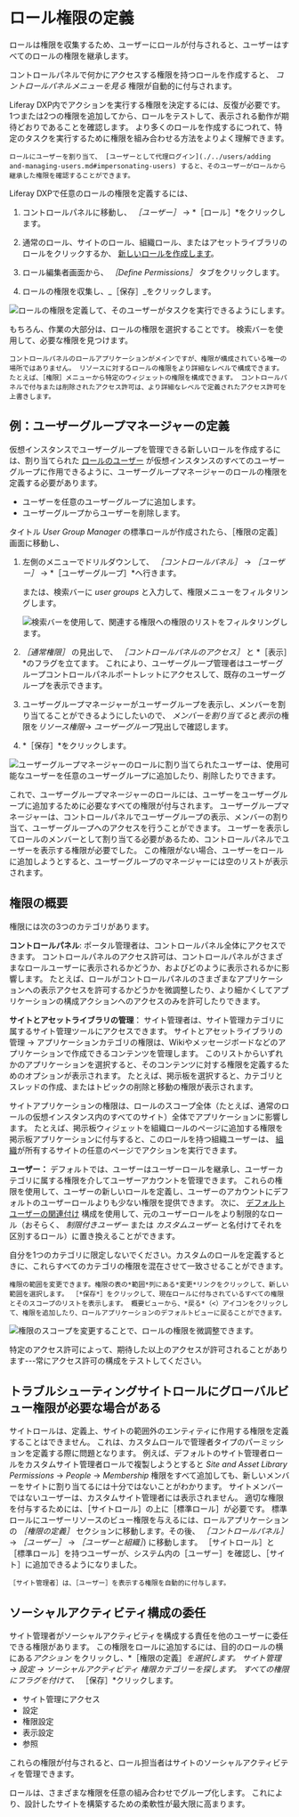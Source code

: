 # ロール権限の定義

ロールは権限を収集するため、ユーザーにロールが付与されると、ユーザーはすべてのロールの権限を継承します。

コントロールパネルで何かにアクセスする権限を持つロールを作成すると、 *コントロールパネルメニューを見る* 権限が自動的に付与されます。

Liferay DXP内でアクションを実行する権限を決定するには、反復が必要です。 1つまたは2つの権限を追加してから、ロールをテストして、表示される動作が期待どおりであることを確認します。 より多くのロールを作成するにつれて、特定のタスクを実行するために権限を組み合わせる方法をよりよく理解できます。

```{tip}
ロールにユーザーを割り当て、 [ユーザーとして代理ログイン](./../users/adding and-managing-users.md#impersonating-users) すると、そのユーザーがロールから継承した権限を確認することができます。
```

Liferay DXPで任意のロールの権限を定義するには、

1. コントロールパネルに移動し、 *［ユーザー］* &rarr; *［ロール］*をクリックします。

1. 通常のロール、サイトのロール、組織ロール、またはアセットライブラリのロールをクリックするか、 [新しいロールを作成します](./creating-and-managing-roles.md)。

1. ロール編集者画面から、 _［Define Permissions］_ タブをクリックします。

1. ロールの権限を収集し、_［保存］_をクリックします。

![ロールの権限を定義して、そのユーザーがタスクを実行できるようにします。](./understanding-roles-and-permissions/images/04.png)

もちろん、作業の大部分は、ロールの権限を選択することです。 検索バーを使用して、必要な権限を見つけます。

```{note}
コントロールパネルのロールアプリケーションがメインですが、権限が構成されている唯一の場所ではありません。 リソースに対するロールの権限をより詳細なレベルで構成できます。 たとえば、［権限］メニューから特定のウィジェットの権限を構成できます。 コントロールパネルで付与または削除されたアクセス許可は、より詳細なレベルで定義されたアクセス許可を上書きします。
```

## 例：ユーザーグループマネージャーの定義

仮想インスタンスでユーザーグループを管理できる新しいロールを作成するには、割り当てられた [ロールのユーザー](./assigning-users-to-roles.md) が仮想インスタンスのすべてのユーザーグループに作用できるように、ユーザーグループマネージャーのロールの権限を定義する必要があります。

- ユーザーを任意のユーザーグループに追加します。
- ユーザーグループからユーザーを削除します。

タイトル _User Group Manager_ の標準ロールが作成されたら、［権限の定義］画面に移動し、

1. 左側のメニューでドリルダウンして、 *［コントロールパネル］* &rarr; *［ユーザー］* &rarr; *［ユーザーグループ］*へ行きます。

   または、検索バーに _user groups_ と入力して、権限メニューをフィルタリングします。

   ![検索バーを使用して、関連する権限への権限のリストをフィルタリングします。](./defining-role-permissions/images/01.png)

1. *［通常権限］* の見出しで、 *［コントロールパネルのアクセス］* と *［表示］*のフラグを立てます。 これにより、ユーザーグループ管理者はユーザーグループコントロールパネルポートレットにアクセスして、既存のユーザーグループを表示できます。

1. ユーザーグループマネージャーがユーザーグループを表示し、メンバーを割り当てることができるようにしたいので、 *メンバーを割り当てる*と*表示*の権限を*リソース権限*→ *ユーザーグループ*見出しで確認します。

1. *［保存］*をクリックします。

![ユーザーグループマネージャーのロールに割り当てられたユーザーは、使用可能なユーザーを任意のユーザーグループに追加したり、削除したりできます。](./defining-role-permissions/images/02.png)

これで、ユーザーグループマネージャーのロールには、ユーザーをユーザーグループに追加するために必要なすべての権限が付与されます。 ユーザーグループマネージャーは、コントロールパネルでユーザーグループの表示、メンバーの割り当て、ユーザーグループへのアクセスを行うことができます。 ユーザーを表示してロールのメンバーとして割り当てる必要があるため、コントロールパネルでユーザーを表示する権限が必要でした。 この権限がない場合、ユーザーをロールに追加しようとすると、ユーザーグループのマネージャーには空のリストが表示されます。

## 権限の概要

権限には次の3つのカテゴリがあります。

**コントロールパネル**: ポータル管理者は、コントロールパネル全体にアクセスできます。 コントロールパネルのアクセス許可は、コントロールパネルがさまざまなロールユーザーに表示されるかどうか、およびどのように表示されるかに影響します。 たとえば、ロールがコントロールパネルのさまざまなアプリケーションへの表示アクセスを許可するかどうかを微調整したり、より細かくしてアプリケーションの構成アクションへのアクセスのみを許可したりできます。

**サイトとアセットライブラリの管理**： サイト管理者は、サイト管理カテゴリに属するサイト管理ツールにアクセスできます。 サイトとアセットライブラリの管理 &rarr; アプリケーションカテゴリの権限は、Wikiやメッセージボードなどのアプリケーションで作成できるコンテンツを管理します。 このリストからいずれかのアプリケーションを選択すると、そのコンテンツに対する権限を定義するためのオプションが表示されます。 たとえば、掲示板を選択すると、カテゴリとスレッドの作成、またはトピックの削除と移動の権限が表示されます。

サイトアプリケーションの権限は、ロールのスコープ全体（たとえば、通常のロールの仮想インスタンス内のすべてのサイト）全体でアプリケーションに影響します。 たとえば、掲示板ウィジェットを組織ロールのページに追加する権限を掲示板アプリケーションに付与すると、このロールを持つ組織ユーザーは、 [組織](../organizations/understanding-organizations.md)が所有するサイトの任意のページでアクションを実行できます。

**ユーザー：** デフォルトでは、ユーザーはユーザーロールを継承し、ユーザーカテゴリに属する権限を介してユーザーアカウントを管理できます。 これらの権限を使用して、ユーザーの新しいロールを定義し、ユーザーのアカウントにデフォルトのユーザーロールよりも少ない権限を提供できます。 次に、 [デフォルトユーザーの関連付け](./assigning-users-to-roles.md#default-user-associations) 構成を使用して、元のユーザーロールをより制限的なロール（おそらく、 _制限付きユーザー_ または _カスタムユーザー_ と名付けてそれを区別するロール）に置き換えることができます。

自分を1つのカテゴリに限定しないでください。カスタムのロールを定義するときに、これらすべてのカテゴリの権限を混在させて一致させることができます。

```{tip}
権限の範囲を変更できます。権限の表の*範囲*列にある*変更*リンクをクリックして、新しい範囲を選択します。 ［*保存*］をクリックして、現在ロールに付与されているすべての権限とそのスコープのリストを表示します。 概要ビューから、*戻る*（<）アイコンをクリックして、権限を追加したり、ロールアプリケーションのデフォルトビューに戻ることができます。
```

![権限のスコープを変更することで、ロールの権限を微調整できます。](./defining-role-permissions/images/03.png)

特定のアクセス許可によって、期待した以上のアクセスが許可されることがあります---常にアクセス許可の構成をテストしてください。

## トラブルシューティングサイトロールにグローバルビュー権限が必要な場合がある

サイトロールは、定義上、サイトの範囲外のエンティティに作用する権限を定義することはできません。 これは、カスタムロールで管理者タイプのパーミッションを定義する際に問題となります。 例えば、デフォルトのサイト管理者ロールをカスタムサイト管理者ロールで複製しようとすると _Site and Asset Library Permissions_ &rarr; _People_ &rarr; _Membership_ 権限をすべて追加しても、新しいメンバーをサイトに割り当てるには十分ではないことがわかります。 サイトメンバーではないユーザーは、カスタムサイト管理者には表示されません。 適切な権限を付与するためには、［サイトロール］の上に［標準ロール］が必要です。 標準ロールにユーザーリソースのビュー権限を与えるには、ロールアプリケーションの _［権限の定義］_ セクションに移動します。その後、 _［コントロールパネル］_ &rarr; _［ユーザー］_ &rarr; _［ユーザーと組織］_) に移動します。 ［サイトロール］と［標準ロール］を持つユーザーが、システム内の［ユーザー］を確認し、［サイト］に追加できるようになりました。

```{note}
［サイト管理者］は、［ユーザー］を表示する権限を自動的に付与します。
```

## ソーシャルアクティビティ構成の委任

サイト管理者がソーシャルアクティビティを構成する責任を他のユーザーに委任できる権限があります。 この権限をロールに追加するには、目的のロールの横にある*アクション* をクリックし、*［権限の定義］*を選択します。 *サイト管理* &rarr; *設定* &rarr; *ソーシャルアクティビティ* 権限カテゴリーを探します。 すべての権限にフラグを付けて、* ［保存］*クリックします。

- サイト管理にアクセス
- 設定
- 権限設定
- 表示設定
- 参照

これらの権限が付与されると、ロール担当者はサイトのソーシャルアクティビティを管理できます。

ロールは、さまざまな権限を任意の組み合わせでグループ化します。 これにより、設計したサイトを構築するための柔軟性が最大限に高まります。

